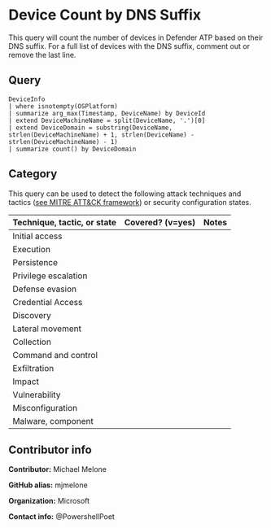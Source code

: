 # Device Count by DNS Suffix

This query will count the number of devices in Defender ATP based
on their DNS suffix.  For a full list of devices with the DNS 
suffix, comment out or remove the last line.

## Query

```
DeviceInfo
| where isnotempty(OSPlatform)
| summarize arg_max(Timestamp, DeviceName) by DeviceId
| extend DeviceMachineName = split(DeviceName, '.')[0]
| extend DeviceDomain = substring(DeviceName, strlen(DeviceMachineName) + 1, strlen(DeviceName) - strlen(DeviceMachineName) - 1)
| summarize count() by DeviceDomain
```
## Category

This query can be used to detect the following attack techniques and tactics ([see MITRE ATT&CK framework](https://attack.mitre.org/)) or security configuration states.

| Technique, tactic, or state | Covered? (v=yes) | Notes |
|------------------------|----------|-------|
| Initial access |  |  |
| Execution |  |  |
| Persistence |  |  | 
| Privilege escalation |  |  |
| Defense evasion |  |  | 
| Credential Access |  |  | 
| Discovery |  |  | 
| Lateral movement |  |  | 
| Collection |  |  | 
| Command and control |  |  | 
| Exfiltration |  |  | 
| Impact |  |  |
| Vulnerability |  |  |
| Misconfiguration |  |  |
| Malware, component |  |  |


## Contributor info

**Contributor:** Michael Melone

**GitHub alias:** mjmelone

**Organization:** Microsoft

**Contact info:** @PowershellPoet
